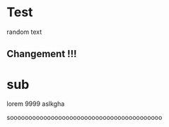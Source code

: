 # Test

random text

## Changement !!!

# sub

lorem 9999
aslkgha


sooooooooooooooooooooooooooooooooooooooooo
